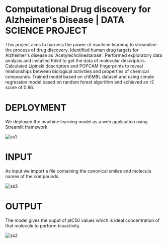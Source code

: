 # Computational Drug discovery for Alzheimer's Disease | DATA SCIENCE PROJECT
This project aims to harness the power of machine learning to streamline the process of drug discovery.
Identified human drug targets for Alzheimer's disease as 'Acetylecholinestarase'. Performed exploratory data analysis and installed Rdkit to get the data of molecular descriptors.
Calculated Lipinski descriptors and POPCAM fingerprints to reveal relationships between biological activities and properties of chemical compounds.
Trained model based on chEMBL dataset and using simple regression model based on random forest algorithm and achieved an r2 score of 0.86.


# DEPLOYMENT
We deployed the machine learning model as a web application using Streamlit framework

![ss1](https://github.com/user-attachments/assets/fc63b6c8-ef3e-4051-bdf7-aff425a69a07)

# INPUT

As input we import a file containing the canonical smiles and molecula names of the compounds.

![ss3](https://github.com/user-attachments/assets/2e862579-d79d-4508-ab17-99171f13d1e4)

# OUTPUT

The model gives the ouput of  pIC50 values which is ideal concentration of that molecule to perform bioactivity.

![ss2](https://github.com/user-attachments/assets/08d6f4ce-5037-45e2-bd23-5788ef905937)

